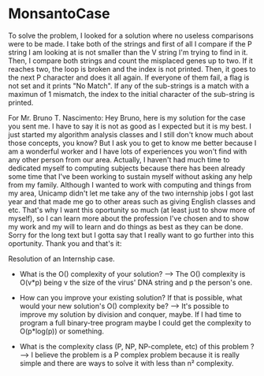 # MonsantoCase

To solve the problem, I looked for a solution where no useless comparisons were to be made. I take both of the strings and first of all I compare if the P string I am looking at is not smaller than the V string I'm trying to find in it. Then, I compare both strings and count the misplaced genes up to two. If it reaches two, the loop is broken and the index is not printed. Then, it goes to the next P character and does it all again. If everyone of them fail, a flag is not set and it prints "No Match". If any of the sub-strings is a match with a maximun of 1 mismatch, the index to the initial character of the sub-string is printed.

For Mr. Bruno T. Nascimento:
    Hey Bruno, here is my solution for the case you sent me. I have to say it is not as good as I expected but it is my best. I just started my algorithm analysis classes and I still don't know much about those concepts, you know? But I ask you to get to know me better because I am a wonderful worker and I have lots of experiences you won't find with any other person from our area. Actually, I haven't had much time to dedicated myself to computing subjects because there has been already some time that I've been working to sustain myself without asking any help from my family. Although I wanted to work with computing and things from my area, Unicamp didn't let me take any of the two internship jobs I got last year and that made me go to other areas such as giving English classes and etc. That's why I want this oportunity so much (at least just to show more of myself), so I can learn more about the profession I've chosen and to show my work and my will to learn and do things as best as they can be done.
    Sorry for the long text but I gotta say that I really want to go further into this oportunity.
    Thank you and that's it:

Resolution of an Internship case.
 *   What is the O() complexity of your solution? -->
    The O() complexity is O(v*p) being v the size of the virus' DNA string and p the person's one.
    
 *   How can you improve your existing solution? If that is possible, what would your new solution's O() complexity be? -->
    It's possible to improve my solution by division and conquer, maybe. If I had time to program a full binary-tree program maybe I could get the complexity to O(p*log(p)) or something.
    
 *   What is the complexity class  (P, NP, NP-complete, etc) of this problem ? -->
    I believe the problem is a P complex problem because it is really simple and there are ways to solve it with less than n² complexity.
    
    
